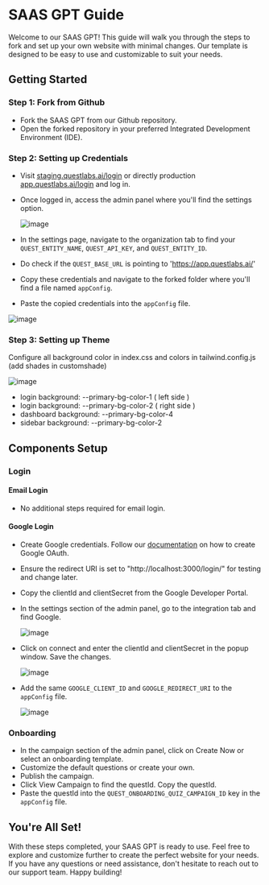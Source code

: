 # SAAS GPT Guide

Welcome to our SAAS GPT! This guide will walk you through the steps to fork and set up your own website with minimal changes. Our template is designed to be easy to use and customizable to suit your needs.

## Getting Started

### Step 1: Fork from Github
- Fork the SAAS GPT from our Github repository.
- Open the forked repository in your preferred Integrated Development Environment (IDE).

### Step 2: Setting up Credentials
- Visit [staging.questlabs.ai/login](https://staging.questlabs.ai/login) or directly production [app.questlabs.ai/login](https://app.questlabs.ai/login) and log in.
- Once logged in, access the admin panel where you'll find the settings option.
  
  ![image](https://github.com/Quest-Labs-INC/quest-dashboard-starter-template/assets/107596444/627b8efd-5c41-4b14-8c67-80b235265c26)

- In the settings page, navigate to the organization tab to find your `QUEST_ENTITY_NAME`, `QUEST_API_KEY`, and `QUEST_ENTITY_ID`.
- Do check if the `QUEST_BASE_URL` is pointing to 'https://app.questlabs.ai/'
- Copy these credentials and navigate to the forked folder where you'll find a file named `appConfig`.
- Paste the copied credentials into the `appConfig` file.

 ![image](https://github.com/Quest-Labs-INC/quest-dashboard-starter-template/assets/107596444/8fd56d4f-259b-4800-a86d-7d15886adcf2)

### Step 3: Setting up Theme

Configure all background color in index.css and colors in tailwind.config.js (add shades in customshade)

![image](https://github.com/Quest-Labs-INC/quest-dashboard-starter-template/assets/107596444/96f10840-abdc-415c-a8be-108b2bde6cea)

- login background: --primary-bg-color-1 ( left side )
- login background: --primary-bg-color-2 ( right side )
- dashboard background: --primary-bg-color-4
- sidebar background: --primary-bg-color-2

## Components Setup

### Login
#### Email Login
- No additional steps required for email login.

#### Google Login
- Create Google credentials. Follow our [documentation](https://docs.questlabs.ai/integrations/google-oauth) on how to create Google OAuth.
- Ensure the redirect URI is set to "http://localhost:3000/login/" for testing and change later.
- Copy the clientId and clientSecret from the Google Developer Portal.
- In the settings section of the admin panel, go to the integration tab and find Google.

  ![image](https://github.com/Quest-Labs-INC/quest-dashboard-starter-template/assets/107596444/01352d02-6871-437d-ac02-368d6a929a51)

- Click on connect and enter the clientId and clientSecret in the popup window. Save the changes.

  ![image](https://github.com/Quest-Labs-INC/quest-dashboard-starter-template/assets/107596444/4bc96f57-44b7-4b4e-be25-b4ac157cf6d3)

- Add the same `GOOGLE_CLIENT_ID` and `GOOGLE_REDIRECT_URI` to the `appConfig` file.

  ![image](https://github.com/Quest-Labs-INC/quest-dashboard-starter-template/assets/107596444/8fd56d4f-259b-4800-a86d-7d15886adcf2)


### Onboarding
- In the campaign section of the admin panel, click on Create Now or select an onboarding template.
- Customize the default questions or create your own.
- Publish the campaign.
- Click View Campaign to find the questId. Copy the questId.
- Paste the questId into the `QUEST_ONBOARDING_QUIZ_CAMPAIGN_ID` key in the `appConfig` file.

## You're All Set!
With these steps completed, your SAAS GPT is ready to use. Feel free to explore and customize further to create the perfect website for your needs. If you have any questions or need assistance, don't hesitate to reach out to our support team. Happy building!


